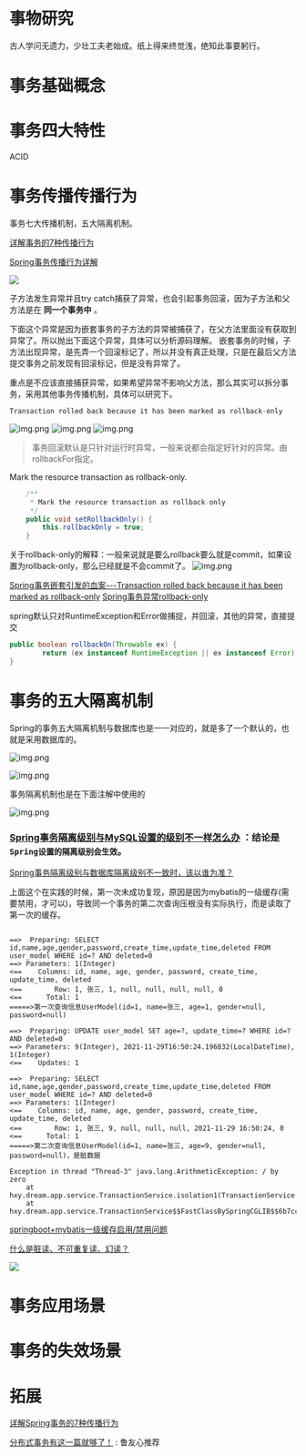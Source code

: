 事物研究
===

古人学问无遗力，少壮工夫老始成。纸上得来终觉浅，绝知此事要躬行。

# 事务基础概念

# 事务四大特性

ACID

# 事务传播传播行为

 事务七大传播机制，五大隔离机制。

[详解事务的7种传播行为](https://blog.csdn.net/qq_34115899/article/details/115602002)

[Spring事务传播行为详解](https://segmentfault.com/a/1190000013341344)

![](https://img-blog.csdnimg.cn/20210411170246163.png)

子方法发生异常并且try catch捕获了异常，也会引起事务回滚，因为子方法和父方法是在 **同一个事务中** 。

下面这个异常是因为嵌套事务的子方法的异常被捕获了，在父方法里面没有获取到异常了。所以抛出下面这个异常，具体可以分析源码理解。
嵌套事务的时候，子方法出现异常，是先弄一个回滚标记了，所以并没有真正处理，只是在最后父方法提交事务之前发现有回滚标记，但是没有异常了。

重点是不应该直接捕获异常，如果希望异常不影响父方法，那么其实可以拆分事务，采用其他事务传播机制，具体可以研究下。

```java
Transaction rolled back because it has been marked as rollback-only
```

![img.png](asset/img/transaction1.png)
![img.png](asset/img/transaction2.png)
![img.png](asset/img/transaction-source-code.png)
> 事务回滚默认是只针对运行时异常，一般来说都会指定好针对的异常。由rollbackFor指定。

Mark the resource transaction as rollback-only.
```java
	/**
	 * Mark the resource transaction as rollback-only.
	 */
	public void setRollbackOnly() {
		this.rollbackOnly = true;
	}
```
关于rollback-only的解释：一般来说就是要么rollback要么就是commit，如果设置为rollback-only，那么已经就是不会commit了。
![img.png](asset/img/sql-rollback-commit.png)

[Spring事务嵌套引发的血案---Transaction rolled back because it has been marked as rollback-only](https://www.cnblogs.com/nizuimeiabc1/p/14774125.html)
[Spring事务异常rollback-only](https://blog.csdn.net/sgls652709/article/details/49472719)

spring默认只对RuntimeException和Error做捕捉，并回滚，其他的异常，直接提交

```java
public boolean rollbackOn(Throwable ex) {
        return (ex instanceof RuntimeException || ex instanceof Error);
}
```



# 事务的五大隔离机制

Spring的事务五大隔离机制与数据库也是一一对应的，就是多了一个默认的，也就是采用数据库的。

![img.png](asset/img/5Isolation.png)

![img.png](asset/img/isolation.png)

事务隔离机制也是在下面注解中使用的

![img.png](asset/img/transactional-isolation.png)
### [Spring事务隔离级别与MySQL设置的级别不一样怎么办](https://blog.csdn.net/foxException/article/details/109028373) ：结论是`Spring设置的隔离级别会生效`。

[Spring事务隔离级别与数据库隔离级别不一致时，该以谁为准？](https://blog.csdn.net/weixin_44259720/article/details/112826960)

上面这个在实践的时候，第一次未成功复现，原因是因为mybatis的一级缓存(需要禁用，才可以)，导致同一个事务的第二次查询压根没有实际执行，而是读取了第一次的缓存。

```shell

==>  Preparing: SELECT id,name,age,gender,password,create_time,update_time,deleted FROM user_model WHERE id=? AND deleted=0
==> Parameters: 1(Integer)
<==    Columns: id, name, age, gender, password, create_time, update_time, deleted
<==        Row: 1, 张三, 1, null, null, null, null, 0
<==      Total: 1
=====>第一次查询信息UserModel(id=1, name=张三, age=1, gender=null, password=null)

==>  Preparing: UPDATE user_model SET age=?, update_time=? WHERE id=? AND deleted=0
==> Parameters: 9(Integer), 2021-11-29T16:50:24.196832(LocalDateTime), 1(Integer)
<==    Updates: 1

==>  Preparing: SELECT id,name,age,gender,password,create_time,update_time,deleted FROM user_model WHERE id=? AND deleted=0
==> Parameters: 1(Integer)
<==    Columns: id, name, age, gender, password, create_time, update_time, deleted
<==        Row: 1, 张三, 9, null, null, null, 2021-11-29 16:50:24, 0
<==      Total: 1
=====>第二次查询信息UserModel(id=1, name=张三, age=9, gender=null, password=null)，是脏数据

Exception in thread "Thread-3" java.lang.ArithmeticException: / by zero
	at hxy.dream.app.service.TransactionService.isolation1(TransactionService.java:89)
	at hxy.dream.app.service.TransactionService$$FastClassBySpringCGLIB$$6b7cc68d.invoke(<generated>)

```

[springboot+mybatis一级缓存启用/禁用问题](https://blog.csdn.net/NongYeting/article/details/106408985)

[什么是脏读、不可重复读、幻读？](https://www.zhihu.com/question/458275373)

![](https://pic3.zhimg.com/80/v2-25ed812ff748a38bd3e4127db1ed7a48_720w.jpg)

# 事务应用场景

# 事务的失效场景


# 拓展
[详解Spring事务的7种传播行为](https://mp.weixin.qq.com/s/dzKmS2HtoS0Yt4dKFuwSBg)

[分布式事务有这一篇就够了！](https://zhuanlan.zhihu.com/p/263555694) : 鲁友心推荐